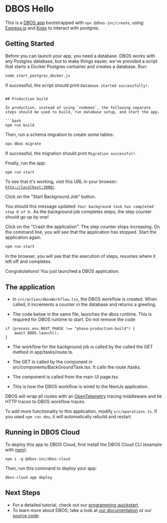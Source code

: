 # DBOS Hello

This is a [DBOS app](https://docs.dbos.dev/) bootstrapped with `npx @dbos-inc/create`, using [Express.js](https://expressjs.com/) and [Knex](https://docs.dbos.dev/tutorials/using-knex) to interact with postgres.

## Getting Started

Before you can launch your app, you need a database.
DBOS works with any Postgres database, but to make things easier, we've provided a script that starts a Docker Postgres container and creates a database.
Run:

```bash
node start_postgres_docker.js
```

If successful, the script should print `Database started successfully!`.

```

## Production build

In production, instead of using `nodemon`, the following separate steps should be used to build, run database setup, and start the app.

```bash
npm run build
```

Then, run a schema migration to create some tables:

```bash
npx dbos migrate
```

If successful, the migration should print `Migration successful!`.

Finally, run the app:

```bash
npm run start
```

To see that it's working, visit this URL in your browser: [`http://localhost:3000/`](http://localhost:3000/).

Click on the "Start Background Job" button.

You should this message updated: `Your background task has completed step 0 of 9.`
As the background job completes steps, the step counter should go up by one!

Click on the "Crash the application".
The step counter stops increasing.
On the command line, you will see that the application has stopped.
Start the application again.
```bash
npm run start
```
In the browser, you will see that the execution of steps, resumes where it left off and completes.


Congratulations! You just launched a DBOS application.

## The application

- In `src/action/dbosWorkflow.tsx`, the DBOS workflow is created. When called, it increments a counter in the database and returns a greeting.

- The code below in the same file, launches the dbos runtime. This is required for DBOS runtime to start. Do not remove the code
```
if (process.env.NEXT_PHASE !== "phase-production-build") {
    await DBOS.launch();
}
```
- The workflow for the background job is called by the called the GET method in app/tasks/route.ts.

- The GET is called by the component in src/components/BackGroundTask.tsx. It calls the route /tasks.

- The component is called from the main UI page.tsx.

- This is how the DBOS workflow is wired to the NextJs application.


 DBOS will wrap all routes with an [OpenTelemetry](https://opentelemetry.io/) tracing middleware and tie HTTP traces to DBOS workflow traces.

To add more functionality to this application, modify `src/operations.ts`. If you used `npm run dev`, it will automatically rebuild and restart.

## Running in DBOS Cloud

To deploy this app to DBOS Cloud, first install the DBOS Cloud CLI (example with [npm](https://www.npmjs.com/)):

```shell
npm i -g @dbos-inc/dbos-cloud
```

Then, run this command to deploy your app:

```shell
dbos-cloud app deploy
```

## Next Steps

- For a detailed tutorial, check out our [programming quickstart](https://docs.dbos.dev/getting-started/quickstart-programming).
- To learn more about DBOS, take a look at [our documentation](https://docs.dbos.dev/) or our [source code](https://github.com/dbos-inc/dbos-transact).

